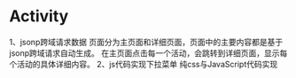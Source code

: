 # Activity
1、jsonp跨域请求数据
页面分为主页面和详细页面，页面中的主要内容都是基于jsonp跨域请求自动生成。
在主页面点击每一个活动，会跳转到详细页面，显示每个活动的具体详细内容。
2、js代码实现下拉菜单
纯css与JavaScript代码实现

